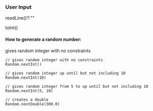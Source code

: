 ### User Input

readLine()?:""

toInt()

#### How to generate a random number:

gives random integer with no constraints
```
// gives random integer with no constraints
Random.nextInt()

// gives random integer up until but not including 10
Random.nextInt(10)

// gives random integer from 5 to up until but not including 10
Random.nextInt(5, 10)

// creates a double
Random.nextDouble(300.0)
```